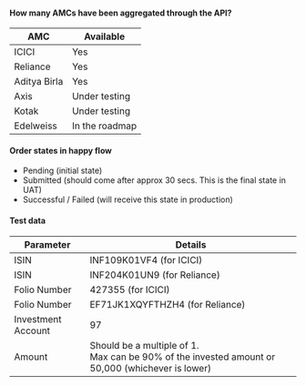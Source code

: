 #### How many AMCs have been aggregated through the API?

| AMC | Available |
|-----|-----------|
| ICICI | Yes |
| Reliance | Yes |
| Aditya Birla | Yes |
| Axis | Under testing |
| Kotak | Under testing |
| Edelweiss | In the roadmap |

#### Order states in happy flow
- Pending (initial state)
- Submitted (should come after approx 30 secs. This is the final state in UAT)
- Successful / Failed (will receive this state in production)

#### Test data
| Parameter | Details |
|-----------|---------|
| ISIN | INF109K01VF4 (for ICICI) |
| ISIN | INF204K01UN9 (for Reliance) |
| Folio Number | 427355 (for ICICI) |
| Folio Number | EF71JK1XQYFTHZH4 (for Reliance)|
| Investment Account | 97 |
| Amount | Should be a multiple of 1. <br> Max can be 90% of the invested amount or 50,000 (whichever is lower) |


